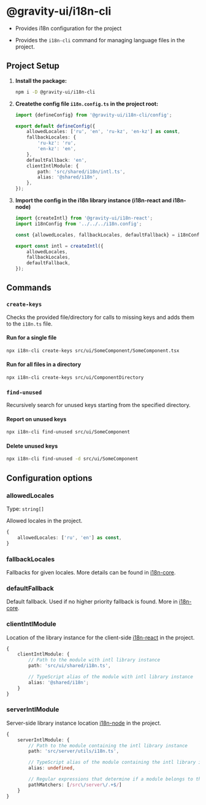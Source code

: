 # @gravity-ui/i18n-cli

- Provides i18n configuration for the project

- Provides the `i18n-cli` command for managing language files in the project.


## Project Setup

1. **Install the package:**

    ```bash
    npm i -D @gravity-ui/i18n-cli
    ```

2. **Createthe config file `i18n.config.ts` in the project root:**

    ```ts
    import {defineConfig} from '@gravity-ui/i18n-cli/config';

    export default defineConfig({
        allowedLocales: ['ru', 'en', 'ru-kz', 'en-kz'] as const,
        fallbackLocales: {
            'ru-kz': 'ru',
            'en-kz': 'en',
        },
        defaultFallback: 'en',
        clientIntlModule: {
            path: 'src/shared/i18n/intl.ts',
            alias: '@shared/i18n',
        },
    });
    ```
3. **Import the config in the i18n library instance (i18n-react and i18n-node)**

    ```ts
    import {createIntl} from '@gravity-ui/i18n-react';
    import i18nConfig from '../../../i18n.config';

    const {allowedLocales, fallbackLocales, defaultFallback} = i18nConfig;

    export const intl = createIntl({
        allowedLocales,
        fallbackLocales,
        defaultFallback,
    });
    ```

## Commands

### `create-keys`

Checks the provided file/directory for calls to missing keys and adds them to the `i18n.ts` file.

#### Run for a single file

```bash
npx i18n-cli create-keys src/ui/SomeComponent/SomeComponent.tsx
```

#### Run for all files in a directory

```bash
npx i18n-cli create-keys src/ui/ComponentDirectory
```

### `find-unused`

Recursively search for unused keys starting from the specified directory.

#### Report on unused keys

```bash
npx i18n-cli find-unused src/ui/SomeComponent
```

#### Delete unused keys

```bash
npx i18n-cli find-unused -d src/ui/SomeComponent
```

## Configuration options

### allowedLocales

Type: `string[]`

Allowed locales in the project.

```ts
{
    allowedLocales: ['ru', 'en'] as const,
}
```

### fallbackLocales

Fallbacks for given locales. More details can be found in [i18n-core](../i18n-core/README.md).

### defaultFallback

Default fallback. Used if no higher priority fallback is found. More in [i18n-core](../i18n-core/README.md).

### clientIntlModule

Location of the library instance for the client-side [i18n-react](../i18n-react/README.md) in the project.

```ts
{
    clientIntlModule: {
        // Path to the module with intl library instance
        path: 'src/ui/shared/i18n.ts',

        // TypeScript alias of the module with intl library instance
        alias: '@shared/i18n';
    }
}
```

### serverIntlModule

Server-side library instance location [i18n-node](../i18n-node/README.md) in the project.

```ts
{
    serverIntlModule: {
        // Path to the module containing the intl library instance
        path: 'src/server/utils/i18n.ts',

        // TypeScript alias of the module containing the intl library instance
        alias: undefined,

        // Regular expressions that determine if a module belongs to the server-side
        pathMatchers: [/src\/server\/.+$/]
    }
}
```
